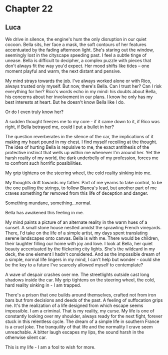 # Chapter 22
## Luca
 
We drive in silence, the engine's hum the only disruption in our quiet cocoon. Bella sits, her face a mask, the soft contours of her features accentuated by the fading afternoon light. She's staring out the window, seemingly lost in the cityscape speeding past. I feel a subtle tinge of unease. Bella is difficult to decipher, a complex puzzle with pieces that don't always fit the way you'd expect. Her mood shifts like tides – one moment playful and warm, the next distant and pensive.

My mind strays towards the job. I've always worked alone or with Rico, always trusted only myself. But now, there's Bella. Can I trust her? Can I risk everything for her? Rico's words echo in my mind: his doubts about Bella, his concerns about her involvement in our plans. I know he only has my best interests at heart. But he doesn't know Bella like I do. 

Or do I even truly know her?
 
A sudden thought freezes me to my core - if it came down to it, if Rico was right, if Bella betrayed me, could I put a bullet in her? 

The question reverberates in the silence of the car, the implications of it making my heart pound in my chest. I find myself recoiling at the thought. The idea of hurting Bella is repulsive to me, the exact antithesis of the protective instinct that wells up within me whenever I'm around her. Yet the harsh reality of my world, the dark underbelly of my profession, forces me to confront such horrific possibilities.
 
My grip tightens on the steering wheel, the cold reality sinking into me. 
 
My thoughts drift towards my father. Part of me yearns to take control, to be the one pulling the strings, to follow Bianca's lead, but another part of me craves something far removed from this life of deception and danger. 

Something mundane, something...normal. 

Bella has awakened this feeling in me.

My mind paints a picture of an alternate reality in the warm hues of a sunset. A small stone house nestled amidst the sprawling French vineyards. There, I'd take on the life of a simple artist, my days spent translating serene landscapes onto canvas. Bella is with me. There would be children, their laughter filling our home with joy and love. I look at Bella, her quiet beauty accentuated by the flickering city lights. She's the wildcard in my deck, the one element I hadn't considered. And as the impossible dream of a simple, normal life lingers in my mind, I can't help but wonder - could she be the key to a future I've scarcely allowed myself to contemplate?
 
A wave of despair crashes over me. The streetlights outside cast long shadows inside the car. My grip tightens on the steering wheel, the cold, hard reality sinking in - I am trapped.
 
There's a prison that one builds around themselves, crafted not from iron bars but from decisions and deeds of the past. A feeling of suffocation grips me. It's the realization of a life designed from which escape seems impossible. I am a criminal. That is my reality, my curse. My life is one of constantly looking over my shoulder, always ready for the next fight, forever stuck in this relentless cycle. The dream of a simple life in southern France is a cruel joke. The tranquility of that life and the normality I crave seem unreachable. A bitter laugh escapes my lips, the sound harsh in the otherwise silent car.
 
This is my life - I am a fool to wish for more.